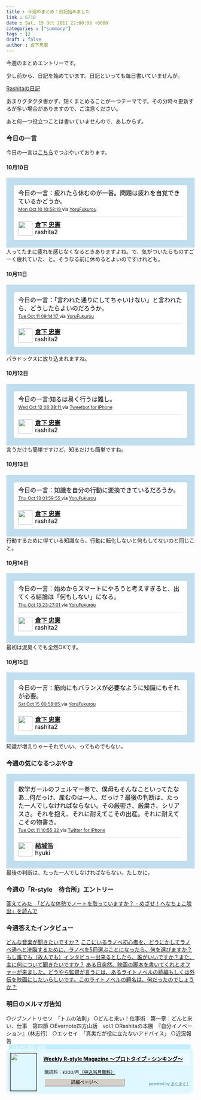 ```yaml
---
title : 今週のまとめ：日記始めました
link : 6718
date : Sat, 15 Oct 2011 22:00:08 +0000
categories : ["summary"]
tags : []
draft : false
author : 倉下忠憲
---
```


今週のまとめエントリーです。

少し前から、日記を始めています。日記といっても毎日書いていませんが。

<a href="http://d.hatena.ne.jp/Rashita/">Rashitaの日記</a>

あまりグタグタ書かず、短くまとめることが一つテーマです。その分時々更新するが多い場合がありますので、ご注意ください。

あと何一つ役立つことは書いていませんので、あしからず。
<!--more-->
<h3>今日の一言</h3>
今日の一言は<a href="http://twitter.com/rashita2 ">こちら</a>でつぶやいております。

<h4>10月10日</h4>
<!-- http://twitter.com/rashita2/status/123351647786254340 --> <style type='text/css'>.bbpBox{background:url(http://a0.twimg.com/images/themes/theme1/bg.png) #C0DEED;padding:20px;}</style><div id='tweet_123351647786254340' class='bbpBox' style='background:url(http://a0.twimg.com/images/themes/theme1/bg.png) #C0DEED;padding:20px;'><p class='bbpTweet' style='background:#fff;padding:10px 12px 10px 12px;margin:0;min-height:48px;color:#000;font-size:16px !important;line-height:22px;-moz-border-radius:5px;-webkit-border-radius:5px;'>今日の一言：疲れたら休むのが一番。問題は疲れを自覚できているかどうか。<span class='timestamp' style='font-size:12px;display:block;'><a title='Mon Oct 10 10:58:19 ' href='http://twitter.com/rashita2/status/123351647786254340'>Mon Oct 10 10:58:19 </a> via <a href="http://sites.google.com/site/yorufukurou/" rel="nofollow">YoruFukurou</a></span><span class='metadata' style='display:block;width:100%;clear:both;margin-top:8px;padding-top:12px;height:40px;border-top:1px solid #fff;border-top:1px solid #e6e6e6;'><span class='author' style='line-height:19px;'><a href='http://twitter.com/rashita2'><img src='http://a1.twimg.com/profile_images/1143530935/rashita240_normal.jpg' style='float:left;margin:0 7px 0 0px;width:38px;height:38px;' /></a><strong><a href='http://twitter.com/rashita2'>倉下 忠憲</a></strong><br/>rashita2</span></span></p></div> <!-- end of tweet -->
人ってたまに疲れを感じなくなるときありますよね。で、気がついたらものすごーく疲れていた、と。そうなる前に休めるとよいのですけれども。
<h4>10月11日</h4>
<!-- http://twitter.com/rashita2/status/123687857452888060 --> <style type='text/css'>.bbpBox{background:url(http://a0.twimg.com/images/themes/theme1/bg.png) #C0DEED;padding:20px;}</style><div id='tweet_123687857452888060' class='bbpBox' style='background:url(http://a0.twimg.com/images/themes/theme1/bg.png) #C0DEED;padding:20px;'><p class='bbpTweet' style='background:#fff;padding:10px 12px 10px 12px;margin:0;min-height:48px;color:#000;font-size:16px !important;line-height:22px;-moz-border-radius:5px;-webkit-border-radius:5px;'>今日の一言：「言われた通りにしてちゃいけない」と言われたら、どうしたらよいのだろうか。<span class='timestamp' style='font-size:12px;display:block;'><a title='Tue Oct 11 09:14:17 ' href='http://twitter.com/rashita2/status/123687857452888060'>Tue Oct 11 09:14:17 </a> via <a href="http://sites.google.com/site/yorufukurou/" rel="nofollow">YoruFukurou</a></span><span class='metadata' style='display:block;width:100%;clear:both;margin-top:8px;padding-top:12px;height:40px;border-top:1px solid #fff;border-top:1px solid #e6e6e6;'><span class='author' style='line-height:19px;'><a href='http://twitter.com/rashita2'><img src='http://a1.twimg.com/profile_images/1143530935/rashita240_normal.jpg' style='float:left;margin:0 7px 0 0px;width:38px;height:38px;' /></a><strong><a href='http://twitter.com/rashita2'>倉下 忠憲</a></strong><br/>rashita2</span></span></p></div> <!-- end of tweet -->
パラドックスに放り込まれますね。
<h4>10月12日</h4>
<!-- http://twitter.com/rashita2/status/124010960334761980 --> <style type='text/css'>.bbpBox{background:url(http://a0.twimg.com/images/themes/theme1/bg.png) #C0DEED;padding:20px;}</style><div id='tweet_124010960334761980' class='bbpBox' style='background:url(http://a0.twimg.com/images/themes/theme1/bg.png) #C0DEED;padding:20px;'><p class='bbpTweet' style='background:#fff;padding:10px 12px 10px 12px;margin:0;min-height:48px;color:#000;font-size:16px !important;line-height:22px;-moz-border-radius:5px;-webkit-border-radius:5px;'>今日の一言:知るは易く行うは難し。<span class='timestamp' style='font-size:12px;display:block;'><a title='Wed Oct 12 06:38:11 ' href='http://twitter.com/rashita2/status/124010960334761980'>Wed Oct 12 06:38:11 </a> via <a href="http://tapbots.com/tweetbot" rel="nofollow">Tweetbot for iPhone</a></span><span class='metadata' style='display:block;width:100%;clear:both;margin-top:8px;padding-top:12px;height:40px;border-top:1px solid #fff;border-top:1px solid #e6e6e6;'><span class='author' style='line-height:19px;'><a href='http://twitter.com/rashita2'><img src='http://a1.twimg.com/profile_images/1143530935/rashita240_normal.jpg' style='float:left;margin:0 7px 0 0px;width:38px;height:38px;' /></a><strong><a href='http://twitter.com/rashita2'>倉下 忠憲</a></strong><br/>rashita2</span></span></p></div> <!-- end of tweet -->
言うだけも簡単ですけど、知るだけも簡単ですね。
<h4>10月13日</h4>
<!-- http://twitter.com/rashita2/status/124303318754398200 --> <style type='text/css'>.bbpBox{background:url(http://a0.twimg.com/images/themes/theme1/bg.png) #C0DEED;padding:20px;}</style><div id='tweet_124303318754398200' class='bbpBox' style='background:url(http://a0.twimg.com/images/themes/theme1/bg.png) #C0DEED;padding:20px;'><p class='bbpTweet' style='background:#fff;padding:10px 12px 10px 12px;margin:0;min-height:48px;color:#000;font-size:16px !important;line-height:22px;-moz-border-radius:5px;-webkit-border-radius:5px;'>今日の一言：知識を自分の行動に変換できているだろうか。<span class='timestamp' style='font-size:12px;display:block;'><a title='Thu Oct 13 01:59:55 ' href='http://twitter.com/rashita2/status/124303318754398200'>Thu Oct 13 01:59:55 </a> via <a href="http://sites.google.com/site/yorufukurou/" rel="nofollow">YoruFukurou</a></span><span class='metadata' style='display:block;width:100%;clear:both;margin-top:8px;padding-top:12px;height:40px;border-top:1px solid #fff;border-top:1px solid #e6e6e6;'><span class='author' style='line-height:19px;'><a href='http://twitter.com/rashita2'><img src='http://a1.twimg.com/profile_images/1143530935/rashita240_normal.jpg' style='float:left;margin:0 7px 0 0px;width:38px;height:38px;' /></a><strong><a href='http://twitter.com/rashita2'>倉下 忠憲</a></strong><br/>rashita2</span></span></p></div> <!-- end of tweet -->
行動するために得ている知識なら、行動に転化しないと何もしてないのと同じこと。
<h4>10月14日</h4>
<!-- http://twitter.com/rashita2/status/124627228305797120 --> <style type='text/css'>.bbpBox{background:url(http://a0.twimg.com/images/themes/theme1/bg.png) #C0DEED;padding:20px;}</style><div id='tweet_124627228305797120' class='bbpBox' style='background:url(http://a0.twimg.com/images/themes/theme1/bg.png) #C0DEED;padding:20px;'><p class='bbpTweet' style='background:#fff;padding:10px 12px 10px 12px;margin:0;min-height:48px;color:#000;font-size:16px !important;line-height:22px;-moz-border-radius:5px;-webkit-border-radius:5px;'>今日の一言：始めからスマートにやろうと考えすぎると、出てくる結論は「何もしない」になる。<span class='timestamp' style='font-size:12px;display:block;'><a title='Thu Oct 13 23:27:01 ' href='http://twitter.com/rashita2/status/124627228305797120'>Thu Oct 13 23:27:01 </a> via <a href="http://sites.google.com/site/yorufukurou/" rel="nofollow">YoruFukurou</a></span><span class='metadata' style='display:block;width:100%;clear:both;margin-top:8px;padding-top:12px;height:40px;border-top:1px solid #fff;border-top:1px solid #e6e6e6;'><span class='author' style='line-height:19px;'><a href='http://twitter.com/rashita2'><img src='http://a1.twimg.com/profile_images/1143530935/rashita240_normal.jpg' style='float:left;margin:0 7px 0 0px;width:38px;height:38px;' /></a><strong><a href='http://twitter.com/rashita2'>倉下 忠憲</a></strong><br/>rashita2</span></span></p></div> <!-- end of tweet -->
最初は泥臭くでも全然OKです。
<h4>10月15日</h4>
<!-- http://twitter.com/rashita2/status/125012534712479740 --> <style type='text/css'>.bbpBox{background:url(http://a0.twimg.com/images/themes/theme1/bg.png) #C0DEED;padding:20px;}</style><div id='tweet_125012534712479740' class='bbpBox' style='background:url(http://a0.twimg.com/images/themes/theme1/bg.png) #C0DEED;padding:20px;'><p class='bbpTweet' style='background:#fff;padding:10px 12px 10px 12px;margin:0;min-height:48px;color:#000;font-size:16px !important;line-height:22px;-moz-border-radius:5px;-webkit-border-radius:5px;'>今日の一言：筋肉にもバランスが必要なように知識にもそれが必要。<span class='timestamp' style='font-size:12px;display:block;'><a title='Sat Oct 15 00:58:05 ' href='http://twitter.com/rashita2/status/125012534712479740'>Sat Oct 15 00:58:05 </a> via <a href="http://sites.google.com/site/yorufukurou/" rel="nofollow">YoruFukurou</a></span><span class='metadata' style='display:block;width:100%;clear:both;margin-top:8px;padding-top:12px;height:40px;border-top:1px solid #fff;border-top:1px solid #e6e6e6;'><span class='author' style='line-height:19px;'><a href='http://twitter.com/rashita2'><img src='http://a1.twimg.com/profile_images/1143530935/rashita240_normal.jpg' style='float:left;margin:0 7px 0 0px;width:38px;height:38px;' /></a><strong><a href='http://twitter.com/rashita2'>倉下 忠憲</a></strong><br/>rashita2</span></span></p></div> <!-- end of tweet -->
知識が増えりゃーそれでいい、ってものでもない。
<h3>今週の気になるつぶやき</h3>
<!-- http://twitter.com/hyuki/status/123713334859141120 --> <style type='text/css'>.bbpBox{background:url(http://a0.twimg.com/images/themes/theme1/bg.png) #C0DEED;padding:20px;}</style><div id='tweet_123713334859141120' class='bbpBox' style='background:url(http://a0.twimg.com/images/themes/theme1/bg.png) #C0DEED;padding:20px;'><p class='bbpTweet' style='background:#fff;padding:10px 12px 10px 12px;margin:0;min-height:48px;color:#000;font-size:16px !important;line-height:22px;-moz-border-radius:5px;-webkit-border-radius:5px;'>数学ガールのフェルマー巻で、僕母もそんなこといってたなあ…何だっけ、産むのは一人、だっけ？最後の判断は、たった一人でしなければならない。その厳密さ、厳粛さ、シリアスさ。それを抱え、それに耐えてこその出産。それに耐えてこその物書き。<span class='timestamp' style='font-size:12px;display:block;'><a title='Tue Oct 11 10:55:32 ' href='http://twitter.com/hyuki/status/123713334859141120'>Tue Oct 11 10:55:32 </a> via <a href="http://twitter.com/#!/download/iphone" rel="nofollow">Twitter for iPhone</a></span><span class='metadata' style='display:block;width:100%;clear:both;margin-top:8px;padding-top:12px;height:40px;border-top:1px solid #fff;border-top:1px solid #e6e6e6;'><span class='author' style='line-height:19px;'><a href='http://twitter.com/hyuki'><img src='http://a2.twimg.com/profile_images/394520800/thread-obake-neo_normal.gif' style='float:left;margin:0 7px 0 0px;width:38px;height:38px;' /></a><strong><a href='http://twitter.com/hyuki'>結城浩</a></strong><br/>hyuki</span></span></p></div> <!-- end of tweet -->
最後の判断は、たった一人でしなければならない。たしかに。
<h3>今週の「R-style　待合所」エントリー</h3>
<a href="http://r-style.posterous.com/75501483">答えてみた　「どんな体勢でノートを取っていますか？ - めざせ！へなちょこ脱出」を読んで</a>
<h3>今週答えたインタビュー</h3>
<a href="http://theinterviews.jp/rashita/2000171">どんな音楽が聞きたいですか？</a>
<a href="http://theinterviews.jp/rashita/2004205">ここにいるラノベ初心者を、どうにかしてラノベ通へと洗脳するために、ラノベを5冊選ぶことになったら、何を選びますか？</a>
<a href="http://theinterviews.jp/rashita/2004323">もし誰でも（故人でも）インタビュー出来るとしたら、誰がいいですか？また、主に何について聞きたいですか？</a>
<a href="http://theinterviews.jp/rashita/2004528">ある日突然、映画の脚本を書いてくれとオファーが来ました。どうやら監督が言うには、あるライトノベルの続編もしくは外伝を映画にしたいらしいです。このライトノベルの題名は、何だったのでしょうか？</a>

<h3>明日のメルマガ告知</h3>
○ジブンノトリセツ　「トムの法則」
○どんと来い！仕事術　第一章：どんと来い、仕事　第四節
○Evernote四方山話　vol.1
○Rashitaの本棚　『自分イノベーション』（林志行）
○エッセイ　「真実だが役に立たないアドバイス」
○近況報告
<div style="width:500px;margin-bottom:20px;">
<div style="height:13px;background:url(http://img.mag2.com/mag2/common/publ/pub-form/wide_b_left_top.gif) no-repeat left top;"><div style="height:13px;background:url(http://img.mag2.com/mag2/common/publ/pub-form/wide_b_right_top.gif) no-repeat right top;"><div style="margin:0 7px;padding-left:8px; height:13px; color:#fff; background:#c2efff url(http://img.mag2.com/mag2/common/publ/pub-form/wide_b_tit.gif) no-repeat left top; font-size:10px;">メルマガ登録・解除</div></div></div>
<div style="padding:10px 0;background:#dff7ff url(http://img.mag2.com/mag2/common/publ/pub-form/wide_b_bg.gif) repeat-x;font-size:12px;"><a href="http://www.mag2.com/m/0001185133.html" style="border:none;"><img src="http://www.mag2.com/images/MagazineCover/0001185133c.png" width="70" height="100" style="margin:0 10px; position:absolute; border:#000 1px solid;" /></a>
<div style="margin:0 10px 0 92px; position:relative; height:95px;">
<div style="padding:8px 7px; background-color: #ebfaff; font-weight:bold; font-size:14px; line-height:1.2;"><a href="http://www.mag2.com/m/0001185133.html" style="color:#000;">Weekly R-style Magazine ～プロトタイプ・シンキング～ </a></div>
<div style="padding:10px 0 0 10px;">購読料：&yen;330/月<a href="http://www.mag2.com/read/charge.html" style="color:#000;">（申込当月無料）</a></div><div style="margin:10px 0 0 10px; height:20px;position:relative;"><a href="http://www.mag2.com/m/0001185133.html" style="color:#000;text-decoration:none;"><span style="padding:2px 70px;border:#404040 1px solid;border-top-color:#fff;border-left-color:#fff;background-color:#d4d0c8;text-align:center;">詳細ページへ</span></a><span style="position:absolute; right:0; bottom:0; color:#3f8ba5; font-size:10px;">powered by <a href="http://www.mag2.com/" target="_blank" style="color:#3f8ba5;">まぐまぐ！</a></span></div></div>
</div>
<div style="height:4px;background:url(http://img.mag2.com/mag2/common/publ/pub-form/wide_b_left_bot.gif) no-repeat left top;"><div style="background:url(http://img.mag2.com/mag2/common/publ/pub-form/wide_b_right_bot.gif) no-repeat right top;"><div style="margin:0 7px;padding-left:8px; height:4px; background-color:#dff7ff; font-size:1px;">&nbsp;</div></div></div>
</div>
